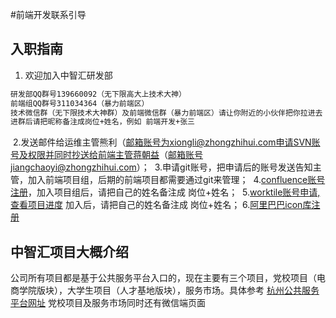 #前端开发联系引导

## 入职指南
  1. 欢迎加入中智汇研发部
  
  ```sh
 研发部QQ群号139660092（无下限高大上技术大神）
 前端组QQ群号311034364（暴力前端区）
 技术微信群（无下限技术大神群）及前端微信群（暴力前端区）请让你附近的小伙伴把你拉进去
 进群后请把昵称备注成岗位+姓名，例如 前端开发+张三
  ```
  
  2.发送邮件给运维主管熊利（邮箱账号为xiongli@zhongzhihui.com申请SVN账号及权限并同时抄送给前端主管蒋朝益（邮箱账号jiangchaoyi@zhongzhihui.com）；
  3.申请git账号，把申请后的账号发送告知主管，加入前端项目组，后期的前端项目都需要通过git来管理；
  4.[confluence账号注册](http://192.168.1.10:8090/signup.action?token=5d72afb871b88903)，加入项目组后，请把自己的姓名备注成 岗位+姓名；
  5.[worktile账号申请,查看项目进度](https://worktile.com/signin) 加入后，请把自己的姓名备注成 岗位+姓名；
  6.[阿里巴巴icon库注册](http://www.iconfont.cn/)

## 中智汇项目大概介绍
公司所有项目都是基于公共服务平台入口的，现在主要有三个项目，党校项目（电商学院版块），大学生项目（人才基地版块），服务市场。具体参考 [杭州公共服务平台网址](http://www.hzecps.org) 党校项目及服务市场同时还有微信端页面

